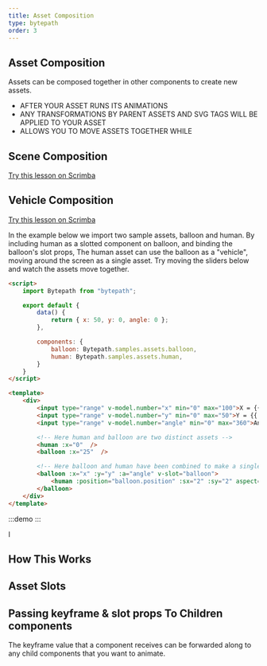 ```yaml
---
title: Asset Composition
type: bytepath
order: 3
---
```

## Asset Composition
Assets can be composed together in other components to create new assets. 

- AFTER YOUR ASSET RUNS ITS ANIMATIONS
- ANY TRANSFORMATIONS BY PARENT ASSETS AND SVG TAGS WILL BE APPLIED TO YOUR ASSET
- ALLOWS YOU TO MOVE ASSETS TOGETHER WHILE  


## Scene Composition
<div class="scrimba"><a href="https://scrimba.com/p/pXKqta/cEQe4SJ" target="_blank" rel="noopener noreferrer">Try this lesson on Scrimba</a></div>


## Vehicle Composition
<div class="scrimba"><a href="https://scrimba.com/p/pXKqta/cEQe4SJ" target="_blank" rel="noopener noreferrer">Try this lesson on Scrimba</a></div>

In the example below we import two sample assets, balloon and human. By including human as a slotted component on balloon, and binding the balloon's slot props, The human asset can use the balloon as a "vehicle", moving around the screen as a single asset. 
Try moving the sliders below and watch the assets move together. 
 
``` html
<script>
    import Bytepath from "bytepath";

    export default {
        data() {
            return { x: 50, y: 0, angle: 0 };
        },

        components: {
            balloon: Bytepath.samples.assets.balloon,
            human: Bytepath.samples.assets.human,
        }
    }
</script>

<template>
    <div>
        <input type="range" v-model.number="x" min="0" max="100">X = {{ x }}<br/>
        <input type="range" v-model.number="y" min="0" max="50">Y = {{ y }}<br/>
        <input type="range" v-model.number="angle" min="0" max="360">Angle = {{ angle }}<br/>

        <!-- Here human and balloon are two distinct assets -->
        <human :x="0"  />
        <balloon :x="25"  />

        <!-- Here balloon and human have been combined to make a single asset -->
        <balloon :x="x" :y="y" :a="angle" v-slot="balloon">
            <human :position="balloon.position" :sx="2" :sy="2" aspect="xMidYMax meet"/>
        </balloon>
    </div>
</template>
```

:::demo
<ClientOnly>
<ArtAsset-VehicleComposition />
</ClientOnly>
:::

<p class="tip success">I</p>

## How This Works

## Asset Slots

## Passing keyframe & slot props To Children components
The keyframe value that a component receives can be forwarded along to any child components that you want to animate. 
